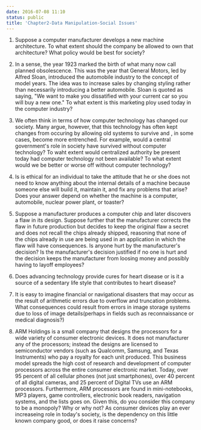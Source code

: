 ```yaml
---
date: 2016-07-08 11:10
status: public
title: 'Chapter2-Data Manipulation-Social Issues'
---
```


1. Suppose a computer manufacturer develops a new machine architecture. To what extent should the company be allowed to own that architecture? What policy would be best for society?

2. In a sense, the year 1923 marked the birth of what many now call planned obsolescence. This was the year that General Motors, led by Alfred Sloan, introduced the automobile industry to the concept of model years. The idea was to increase sales by changing styling rather than necessarily introducing a better automobile. Sloan is quoted as saying, "We want to make you dissatified with your current car so you will buy a new one." To what extent is this marketing ploy used today in the computer industry?

3. We often think in terms of how computer technology has changed our society. Many argue, however, that this technology has often kept changes from occuring by allowing old systems to survive and , in some cases, become more entrenched. For example, would a central government's role in society have survived without computer technology? To waht extent would centralized authority be present today had computer technology not been available? To what extent would we be better or worse off without computer technology?

4. Is is ethical for an individual to take the attitude that he or she does not need to know anything about the internal details of a machine because someone else will build it, maintain it, and fix any problems that arise? Does your answer depend on whether the machine is a computer, automobile, nuclear power plant, or toaster?

5. Suppose a manufacturer produces a computer chip and later discovers a flaw in its design. Suppose further that the manufacturer corrects the flaw in future production but decides to keep the original flaw a secret and does not recall the chips already shipped, reasoning that none of the chips already in use are being used in an application in which the flaw will have consequences. Is anyone hurt by the manufacturer's decision? Is the manufacturer's decision justified if no one is hurt and the decision keeps the manufacturer from loosing money and possibly having to layoff employees?

6. Does advancing technology provide cures for heart disease or is it a source of a sedentary life style that contributes to heart disease?

7. It is easy to imagine financial or navigational disasters that may occur as the result of arithmetic errors due to overflow and truncation problems. What consequences could result from errors in image storage systems due to loss of image details(perhaps in fields such as reconnaissance or medical diagnosis?)

8. ARM Holdings is a small company that designs the processors for a wide variety of consumer electronic devices. It does not manufacturer any of the processors; instead the designs are licensed to semiconductor vendors (such as Qualcomm, Samsung, and Texas Instruments) who pay a royalty for each unit produced. This business model spreads the high cost of research and development of computer processors across the entire consumer electronic market. Today, over 95 percent of all cellular phones (not just smartphones), over 40 percent of all digital cameras, and 25 percent of Digital TVs use an ARM processors. Furthermore, ARM processors are found in mini-notebooks, MP3 players, game controllers, electronic book readers, navigation systems, and the lists goes on. Given this, do you consider this company to be a monopoly? Why or why not? As consumer devices play an ever increaseing role in today's society, is the dependency on this little known company good, or does it raise concerns?